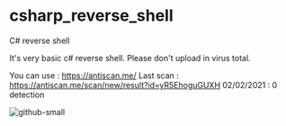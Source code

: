# csharp_reverse_shell
C# reverse shell 

It's very basic c# reverse shell.
Please don't upload in virus total.

You can use : https://antiscan.me/
Last scan : https://antiscan.me/scan/new/result?id=yR5EhoguGUXH
02/02/2021 : 0 detection

![github-small](https://raw.githubusercontent.com/PepeTheRital/csharp_reverse_shell/main/res_scan.png)
